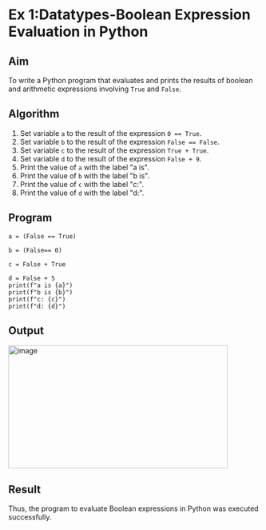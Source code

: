 
# Ex 1:Datatypes-Boolean Expression Evaluation in Python

## Aim
To write a Python program that evaluates and prints the results of boolean and arithmetic expressions involving `True` and `False`.

## Algorithm
1. Set variable `a` to the result of the expression `0 == True`.
2. Set variable `b` to the result of the expression `False == False`.
3. Set variable `c` to the result of the expression `True + True`.
4. Set variable `d` to the result of the expression `False + 9`.
5. Print the value of `a` with the label "a is".
6. Print the value of `b` with the label "b is".
7. Print the value of `c` with the label "c:".
8. Print the value of `d` with the label "d:".

## Program
```
a = (False == True)

b = (False== 0)

c = False + True

d = False + 5
print(f"a is {a}")
print(f"b is {b}")
print(f"c: {c}")
print(f"d: {d}")
```

## Output
<img width="439" height="246" alt="image" src="https://github.com/user-attachments/assets/73341a85-f854-471b-98d0-dfb1c68d3432" />

## Result
Thus, the program to evaluate Boolean expressions in Python was executed successfully.
